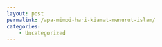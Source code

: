 ```yaml
---
layout: post
permalink: /apa-mimpi-hari-kiamat-menurut-islam/
categories:
    - Uncategorized
---
```


